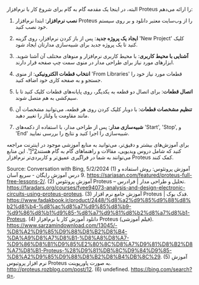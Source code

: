 [1]: https://sariasan.com/featured/proteus-full-free-lessons-2/ ""
[2]: https://faradars.org/courses/fvee94073-analysis-and-design-electronic-circuits-using-proteus-proteus ""
[3]: https://www.fadakbook.ir/product/2448/%D8%A2%D9%85%D9%88%D8%B2%D8%B4-%D8%AC%D8%A7%D9%85%D8%B9-%D9%86%D8%B1%D9%85-%D8%A7%D9%81%D8%B2%D8%A7%D8%B1-Proteus ""
[5]: http://proteus.rozblog.com/post/12 ""
[6]: https://bing.com/search?q= ""

البته، در اینجا یک مقدمه گام به گام برای شروع کار با نرم‌افزار Proteus را ارائه می‌دهم:

1. **نصب نرم‌افزار**: ابتدا نرم‌افزار Proteus را از وب‌سایت معتبر دانلود و بر روی سیستم خود نصب کنید.

2. **ایجاد یک پروژه جدید**: پس از باز کردن نرم‌افزار، روی گزینه 'New Project' کلیک کنید تا یک پروژه جدید برای شبیه‌سازی مدارتان ایجاد شود.

3. **آشنایی با محیط کاربری**: با محیط کاربری نرم‌افزار و منوهای مختلف آن آشنا شوید. ابزارهای مورد نیاز برای طراحی مدار در منوی سمت چپ صفحه قرار دارند.

4. **انتخاب قطعات الکترونیکی**: از منوی 'From Libraries' قطعات مورد نیاز خود را جستجو و به صفحه کاری خود اضافه کنید.

5. **اتصال قطعات**: برای اتصال دو قطعه به یکدیگر، روی پایانه‌های قطعات کلیک کنید تا با سیم‌کشی به هم متصل شوند.

6. **تنظیم مشخصات قطعات**: با دوبار کلیک کردن روی هر قطعه، می‌توانید مشخصات آن مانند مقاومت یا ولتاژ را تغییر دهید.

7. **شبیه‌سازی مدار**: پس از طراحی مدار، با استفاده از دکمه‌های 'Start', 'Stop', و 'End' شبیه‌سازی را اجرا کنید و نتایج را بررسی نمایید.

برای آموزش‌های بیشتر و دقیق‌تر، می‌توانید به منابع آموزشی موجود در اینترنت مراجعه کنید که شامل دروس ویدیویی، مقالات و راهنماهای گام به گام هستند¹[1]²[2]. این منابع می‌توانند به شما در فراگیری عمیق‌تر و کاربردی‌تر نرم‌افزار Proteus کمک کنند.

Source: Conversation with Bing, 5/2/2024
(1) آموزش پروتئوس: روش استفاده و 9 درس آموزش رایگان - سریع آسان. https://sariasan.com/featured/proteus-full-free-lessons-2/.
(2) آموزش پروتئوس Proteus – تحلیل و طراحی مدار | فرادرس. https://faradars.org/courses/fvee94073-analysis-and-design-electronic-circuits-using-proteus-proteus.
(3) آموزش جامع نرم افزار Proteus | فدک بوک. https://www.fadakbook.ir/product/2448/%d8%a2%d9%85%d9%88%d8%b2%d8%b4-%d8%ac%d8%a7%d9%85%d8%b9-%d9%86%d8%b1%d9%85-%d8%a7%d9%81%d8%b2%d8%a7%d8%b1-Proteus.
(4) دانلود آموزش کار با نرم‌افزار Proteus (فیلم آموزشی). https://www.sarzamindownload.com/13045/-%D8%A2%D9%85%D9%88%D8%B2%D8%B4-%DA%A9%D8%A7%D8%B1-%D8%A8%D8%A7-%D9%86%D8%B1%D9%85%E2%80%8C%D8%A7%D9%81%D8%B2%D8%A7%D8%B1-Proteus-%28%D9%81%DB%8C%D9%84%D9%85-%D8%A2%D9%85%D9%88%D8%B2%D8%B4%DB%8C%29.
(5) آموزش نرم افزار پروتیوس Proteus به صورت پاورپوینت. http://proteus.rozblog.com/post/12.
(6) undefined. https://bing.com/search?q=.